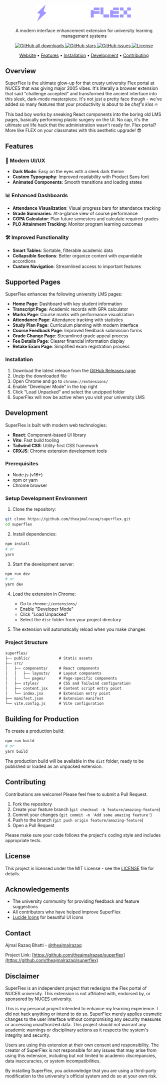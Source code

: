 <div align="center">
  <img src="public/logo.svg" alt="SuperFlex Logo" width="300" />
  <p>A modern interface enhancement extension for university learning management systems</p>
  
<p>
  <a href="https://github.com/theajmalrazaq/superflex/releases">
    <img src="https://img.shields.io/github/downloads/theajmalrazaq/superflex/total?style=for-the-badge&color=f92b04" alt="GitHub all downloads">
  </a>
  
  <a href="https://github.com/theajmalrazaq/superflex">
    <img src="https://img.shields.io/github/stars/theajmalrazaq/superflex?style=for-the-badge&color=f92b04" alt="GitHub stars">
  </a>

  
  <a href="https://github.com/theajmalrazaq/superflex/issues">
    <img src="https://img.shields.io/github/issues-raw/theajmalrazaq/superflex?style=for-the-badge&color=f92b04" alt="GitHub issues">
  </a>

  
  <a href="https://github.com/theajmalrazaq/superflex/blob/master/LICENSE">
    <img src="https://img.shields.io/badge/license-MIT-f92b04?style=for-the-badge" alt="License">
  </a>
</p>



  
  <p>
    <a href="https://theajmalrazaq.github.io/superflex">Website</a> •
    <a href="#features">Features</a> •
    <a href="#installation">Installation</a> •
    <a href="#development">Development</a> •
    <a href="#contributing">Contributing</a>
  </p>
</div>

## Overview

SuperFlex is the ultimate glow-up for that crusty university Flex portal at NUCES that was giving major 2005 vibes. It's literally a browser extension that said "challenge accepted" and transformed the ancient interface into this sleek, dark-mode masterpiece. It's not just a pretty face though - we've added so many features that your productivity is about to be *chef's kiss* 🔥

This bad boy works by sneaking React components into the boring old LMS pages, basically performing plastic surgery on the UI. No cap, it's the ultimate uni life hack that the administration wasn't ready for. Flex portal? More like FLEX on your classmates with this aesthetic upgrade! 😎

## Features

### 🎨 Modern UI/UX
- **Dark Mode**: Easy on the eyes with a sleek dark theme
- **Custom Typography**: Improved readability with Product Sans font
- **Animated Components**: Smooth transitions and loading states

### 📊 Enhanced Dashboards
- **Attendance Visualization**: Visual progress bars for attendance tracking
- **Grade Summaries**: At-a-glance view of course performance
- **CGPA Calculator**: Plan future semesters and calculate required grades
- **PLO Attainment Tracking**: Monitor program learning outcomes

### 🛠️ Improved Functionality
- **Smart Tables**: Sortable, filterable academic data
- **Collapsible Sections**: Better organize content with expandable accordions
- **Custom Navigation**: Streamlined access to important features


## Supported Pages

SuperFlex enhances the following university LMS pages:

- **Home Page**: Dashboard with key student information
- **Transcript Page**: Academic records with GPA calculator
- **Marks Page**: Course marks with performance visualization
- **Attendance Page**: Attendance tracking with statistics
- **Study Plan Page**: Curriculum planning with modern interface
- **Course Feedback Page**: Improved feedback submission forms
- **Grade Change Page**: Streamlined grade appeal process
- **Fee Details Page**: Clearer financial information display
- **Retake Exam Page**: Simplified exam registration process


### Installation
1. Download the latest release from the [GitHub Releases page](https://github.com/theajmalrazaq/superflex/releases)
2. Unzip the downloaded file
3. Open Chrome and go to `chrome://extensions/`
4. Enable "Developer Mode" in the top right
5. Click "Load Unpacked" and select the unzipped folder
6. SuperFlex will now be active when you visit your university LMS

## Development

SuperFlex is built with modern web technologies:

- **React**: Component-based UI library
- **Vite**: Fast build tooling
- **Tailwind CSS**: Utility-first CSS framework
- **CRXJS**: Chrome extension development tools

### Prerequisites
- Node.js (v16+)
- npm or yarn
- Chrome browser

### Setup Development Environment
1. Clone the repository:
```bash
git clone https://github.com/theajmalrazaq/superflex.git
cd superflex
```

2. Install dependencies:
```bash
npm install
# or
yarn
```

3. Start the development server:
```bash
npm run dev
# or
yarn dev
```

4. Load the extension in Chrome:
   - Go to `chrome://extensions/`
   - Enable "Developer Mode"
   - Click "Load Unpacked"
   - Select the `dist` folder from your project directory

5. The extension will automatically reload when you make changes

### Project Structure
```
superflex/
├── public/             # Static assets
├── src/
│   ├── components/     # React components
│   │   ├── layouts/    # Layout components
│   │   └── pages/      # Page-specific components
│   ├── styles/         # CSS and Tailwind configuration
│   ├── content.jsx     # Content script entry point
│   └── index.jsx       # Extension entry point
├── manifest.json       # Extension manifest
└── vite.config.js      # Vite configuration
```

## Building for Production

To create a production build:

```bash
npm run build
# or
yarn build
```

The production build will be available in the `dist` folder, ready to be published or loaded as an unpacked extension.

## Contributing

Contributions are welcome! Please feel free to submit a Pull Request.

1. Fork the repository
2. Create your feature branch (`git checkout -b feature/amazing-feature`)
3. Commit your changes (`git commit -m 'Add some amazing feature'`)
4. Push to the branch (`git push origin feature/amazing-feature`)
5. Open a Pull Request

Please make sure your code follows the project's coding style and includes appropriate tests.

## License

This project is licensed under the MIT License - see the [LICENSE](LICENSE) file for details.

## Acknowledgements

- The university community for providing feedback and feature suggestions
- All contributors who have helped improve SuperFlex
- [Lucide Icons](https://lucide.dev/) for beautiful UI icons

## Contact

Ajmal Razaq Bhatti - [@theajmalrazaq](https://github.com/theajmalrazaq)

Project Link: [https://github.com/theajmalrazaq/superflex](https://github.com/theajmalrazaq/superflex)

## Disclaimer

SuperFlex is an independent project that redesigns the Flex portal of NUCES university. This extension is not affiliated with, endorsed by, or sponsored by NUCES university.

This is my personal project intended to enhance my learning experience. I did not hack anything or intend to do so. SuperFlex merely applies cosmetic changes to the user interface without compromising any security measures or accessing unauthorized data. This project should not warrant any academic warnings or disciplinary actions as it respects the system's integrity and security.

Users are using this extension at their own consent and responsibility. The creator of SuperFlex is not responsible for any issues that may arise from using this extension, including but not limited to academic discrepancies, data inaccuracies, or system incompatibilities.

By installing SuperFlex, you acknowledge that you are using a third-party modification to the university's official system and do so at your own risk.
